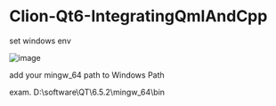 # Clion-Qt6-IntegratingQmlAndCpp
set windows env

![image](https://github.com/jay1ong/Clion-Qt6-IntegratingQmlAndCpp/assets/13693004/1b93335b-9783-4748-bbe1-967bdca7c554)

add your mingw_64 path to Windows Path

exam. D:\software\QT\6.5.2\mingw_64\bin
